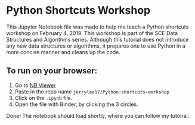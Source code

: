 # Python Shortcuts Workshop
This Jupyter Notebook file was made to help me teach a 
Python shortcuts workshop on February 4, 2019.
This workshop is part of the SCE Data Structures and Algorithms
series. Although this tutorial does not introduce any new 
data structures or algorithms, it prepares one to use Python in a more
concise manner and cleans up the code.

## To run on your browser:
1. Go to [NB Viewer](https://nbviewer.jupyter.org/)
1. Paste in the repo name `jerrylee17/Python-shortcuts-workshop`
1. Click on the `.ipynb` file.
1. Open the file with Binder, by clicking the 3 circles.

Done! The notebook should load shortly, where you can follow my tutorial.
